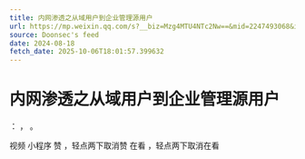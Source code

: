 ```yaml
---
title: 内网渗透之从域用户到企业管理源用户
url: https://mp.weixin.qq.com/s?__biz=Mzg4MTU4NTc2Nw==&mid=2247493068&idx=2&sn=ee960482c269b541d6de85afc2a89084
source: Doonsec's feed
date: 2024-08-18
fetch_date: 2025-10-06T18:01:57.399632
---
```


# 内网渗透之从域用户到企业管理源用户

：
，
。

视频
小程序
赞
，轻点两下取消赞
在看
，轻点两下取消在看